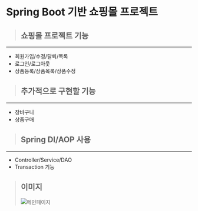 # Spring Boot 기반 쇼핑몰 프로젝트
 
>## 쇼핑몰 프로젝트 기능
___
* 회원가입/수정/탈퇴/목록
* 로그인/로그아웃
* 상품등록/상품목록/상품수정
 
>## 추가적으로 구현할 기능
___
* 장바구니
* 상품구매
 
>## Spring DI/AOP 사용
___ 
* Controller/Service/DAO
* Transaction 기능

>## 이미지
>![메인페이지](https://github.com/Jpureum/webtest/assets/108224282/404b678f-6f7a-4dcc-affe-8709452773d5)
